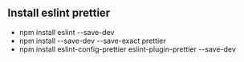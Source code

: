 ## Install eslint prettier
- npm install eslint --save-dev
- npm install --save-dev --save-exact prettier
- npm install eslint-config-prettier eslint-plugin-prettier --save-dev
